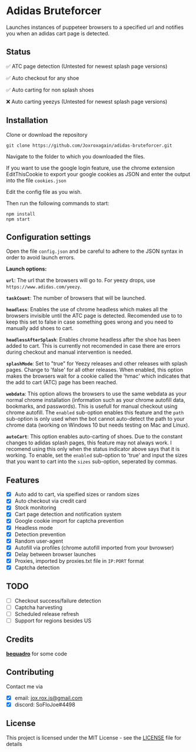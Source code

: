 # Adidas Bruteforcer

Launches instances of puppeteer browsers to a specified url and notifies you when an adidas cart page is detected.

## Status
:white_check_mark: ATC page detection (Untested for newest splash page versions) 

:white_check_mark: Auto checkout for any shoe

:white_check_mark: Auto carting for non splash shoes

:x: Auto carting yeezys (Untested for newest splash page versions) 


## Installation
Clone or download the repository

```
git clone https://github.com/Joxroxagain/adidas-bruteforcer.git
```
Navigate to the folder to which you downloaded the files.

If you want to use the google login feature, use the chrome extension EditThisCookie to export your google cookies as JSON and enter the output into the file ```cookies.json```

Edit the config file as you wish.

Then run the following commands to start:
```
npm install
npm start
```

## Configuration settings
Open the file ```config.json``` and be careful to adhere to the JSON syntax in order to avoid launch errors.

**Launch options:**

**```url```**: The url that the browsers will go to. For yeezy drops, use ```https://www.adidas.com/yeezy```.

**```taskCount```**: The number of browsers that will be launched.

**```headless```**: Enables the use of chrome headless which makes all the browsers invisible until the ATC page is detected. Recomended use to to keep this set to false in case something goes wrong and you need to manually add shoes to cart.

**```headlessAfterSplash```**: Enables chrome headless after the shoe has been added to cart. This is currently not recomended in case there are errors during checkout and manual intervention is needed.

**```splashMode```**: Set to "true" for Yeezy releases and other releases with splash pages. Change to 'false' for all other releases. When enabled, this option makes the browsers wait for a cookie called the 'hmac' which indicates that the add to cart (ATC) page has been reached.

**```webdata```**: This option allows the browsers to use the same webdata as your normal chrome installation (information such as your chrome autofill data, bookmarks, and passwords). This is usefull for manual checkout using chrome autofill. The ```enabled``` sub-option enables this feature and the ```path``` sub-option is only used when the bot cannot auto-detect the path to your chrome data (working on Windows 10 but needs testing on Mac and Linux).

**```autoCart```**: This option enables auto-carting of shoes. Due to the constant changes to adidas splash pages, this feature may not always work. I recomend using this only when the status indicator above says that it is working. To enable, set the ```enabled``` sub-option to 'true' and input the sizes that you want to cart into the ```sizes``` sub-option, seperated by commas. 



## Features
- [x] Auto add to cart, via speified sizes or random sizes
- [x] Auto checkout via credit card
- [x] Stock monitoring
- [x] Cart page detection and notification system
- [x] Google cookie import for captcha prevention
- [x] Headless mode
- [x] Detection prevention
- [x] Random user-agent
- [x] Autofill via profiles (chrome autofill imported from your bvrowser)
- [x] Delay between browser launches
- [x] Proxies, imported by proxies.txt file in `IP:PORT` format
- [x] Captcha detection

## TODO 
- [ ] Checkout success/failure detection
- [ ] Captcha harvesting
- [ ] Scheduled release refresh
- [ ] Support for regions besides US

## Credits
[<b>bequadro</b>](https://github.com/bequadro/kju) for some code

## Contributing
Contact me via 
- [x] email: jox.rox.js@gmail.com
- [x] discord: SoFloJoe#4498

## License
This project is licensed under the MIT License - see the [LICENSE](LICENSE) file for details
